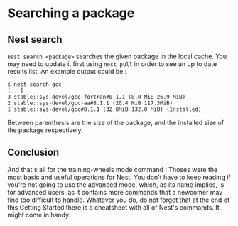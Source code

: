 # Searching a package

## Nest search

`nest search <package>` searches the given package in the local cache. You may need to update it first using `nest pull` in order to see an up to date results list. An example output could be :

```
$ nest search gcc
[...]
3 stable::sys-devel/gcc-fortran#8.1.1 (8.0 MiB 26.9 MiB)
2 stable::sys-devel/gcc-aa#8.1.1 (20.4 MiB 117.3MiB)
1 stable::sys-devel/gcc#8.1.1 (32.8MiB 132.0 MiB) (Installed)
```

Between parenthesis are the size of the package, and the installed size of the package respectively.

## Conclusion

[//]: # (TODO: add link to the eleventh chapter)
And that's all for the training-wheels mode command ! Thoses were the most basic and useful operations for Nest. You don't have to keep reading if you're not going to use the advanced mode, which, as its name implies, is for advanced users, as it contains more commands that a newcomer may find too difficult to handle. Whatever you do, do not forget that at the [end]() of this Getting Started there is a cheatsheet with all of Nest's commands. It might come in handy.